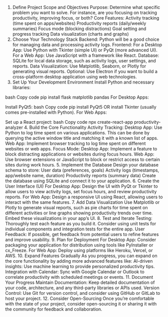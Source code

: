 1. Define Project Scope and Objectives
Purpose: Determine what specific problem you want to solve. For instance, are you focusing on tracking productivity, improving focus, or both?
Core Features:
Activity tracking (time spent on apps/websites)
Productivity reports (daily/weekly summaries)
Focus mode (blocking distractions)
Goal setting and progress tracking
Data visualization (charts and graphs)
2. Choose Your Technology Stack
Backend: Python will be a good choice for managing data and processing activity logs.
Frontend:
For a Desktop App: Use Python with Tkinter (simple UI) or PyQt (more advanced UI).
For a Web App: Use JavaScript with a framework like React.
Database: SQLite for local data storage, such as activity logs, user settings, and reports.
Data Visualization: Use Matplotlib, Seaborn, or Plotly for generating visual reports.
Optional: Use Electron if you want to build a cross-platform desktop application using web technologies.
3. Set Up Your Development Environment
Install Python and necessary libraries:

bash
Copy code
pip install flask matplotlib pandas
For Desktop Apps:

Install PyQt5:
bash
Copy code
pip install PyQt5
OR install Tkinter (usually comes pre-installed with Python).
For Web Apps:

Set up a React project:
bash
Copy code
npx create-react-app productivity-analyzer
4. Build the Core Functionality
Activity Tracking:
Desktop App: Use Python to log time spent on various applications. This can be done by querying the active window title and matching it with a known list of apps.
Web App: Implement browser tracking to log time spent on different websites or web apps.
Focus Mode:
Desktop App: Implement a feature to block distracting applications or websites during focus hours.
Web App: Use browser extensions or JavaScript to block or restrict access to certain sites during work hours.
5. Implement the Database
Design your database schema to store:
User data (preferences, goals)
Activity logs (timestamps, app/website name, duration)
Productivity reports (summary data)
Create the database using SQLite and connect it to your application.
6. Create the User Interface (UI)
For Desktop App: Design the UI with PyQt or Tkinter to allow users to view activity logs, set focus hours, and review productivity reports.
For Web App: Design a responsive UI using React, allowing users to interact with the same features.
7. Add Data Visualization
Use Matplotlib or Plotly to generate visual reports, such as pie charts for time spent on different activities or line graphs showing productivity trends over time.
Embed these visualizations in your app’s UI.
8. Test and Iterate
Testing: Thoroughly test each feature as you build it. Consider using unit tests for individual components and integration tests for the entire app.
User Feedback: If possible, get feedback from potential users to refine features and improve usability.
9. Plan for Deployment
For Desktop App: Consider packaging your application for distribution using tools like PyInstaller or cx_Freeze.
For Web App: Deploy using platforms like Heroku, Vercel, or AWS.
10. Expand Features Gradually
As you progress, you can expand on the core functionality by adding more advanced features like:
AI-driven insights: Use machine learning to provide personalized productivity tips.
Integration with Calendar: Sync with Google Calendar or Outlook to correlate productivity with scheduled meetings or events.
11. Document Your Progress
Maintain Documentation: Keep detailed documentation of your code, architecture, and any third-party libraries or APIs used.
Version Control: Use Git for version control, and consider using GitHub or GitLab to host your project.
12. Consider Open-Sourcing
Once you’re comfortable with the state of your project, consider open-sourcing it or sharing it with the community for feedback and collaboration.